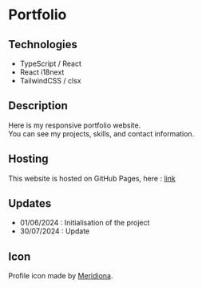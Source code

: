 # Portfolio

## Technologies
- TypeScript / React
- React i18next
- TailwindCSS / clsx

## Description

Here is my responsive portfolio website.  
You can see my projects, skills, and contact information.

## Hosting

This website is hosted on GitHub Pages, here : [link](https://matteobernard.github.io/portfolio/)

## Updates 

- 01/06/2024 : Initialisation of the project
- 30/07/2024 : Update 

## Icon

Profile icon made by [Meridiona](https://meridiona.carrd.co/).